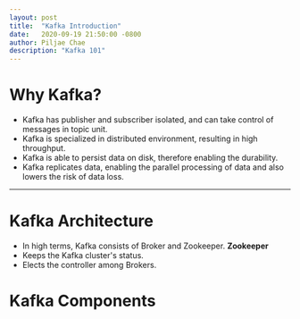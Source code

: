 ```yaml
---
layout: post
title:  "Kafka Introduction"
date:   2020-09-19 21:50:00 -0800
author: Piljae Chae
description: "Kafka 101"
---
```

# Why Kafka?
- Kafka has publisher and subscriber isolated, and can take control of messages in topic unit.
- Kafka is specialized in distributed environment, resulting in high throughput.
- Kafka is able to persist data on disk, therefore enabling the durability.
- Kafka replicates data, enabling the parallel processing of data and also lowers the risk of data loss.
---
# Kafka Architecture
- In high terms, Kafka consists of Broker and Zookeeper.
**Zookeeper**
- Keeps the Kafka cluster's status.
- Elects the controller among Brokers.

# Kafka Components